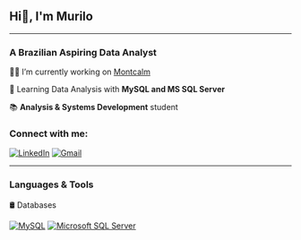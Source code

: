 ## Hi👋, I'm Murilo

---

### A Brazilian Aspiring Data Analyst

👨‍💻 I’m currently working on [Montcalm](https://montcalm.com.br/)

🌱 Learning Data Analysis with **MySQL and MS SQL Server**

📚 **Analysis & Systems Development** student

### Connect with me:

[![LinkedIn](https://custom-icon-badges.demolab.com/badge/LinkedIn-0A66C2?logo=linkedin-white&logoColor=fff)](https://www.linkedin.com/in/murilo-nunes-neto/)
[![Gmail](https://img.shields.io/badge/Gmail-D14836?logo=gmail&logoColor=white)](murilonunesneto@gmail.com)

---
### Languages & Tools  

🛢️ Databases

[![MySQL](https://img.shields.io/badge/MySQL-4479A1?logo=mysql&logoColor=fff)](#) [![Microsoft SQL Server](https://custom-icon-badges.demolab.com/badge/Microsoft%20SQL%20Server-CC2927?logo=mssqlserver-white&logoColor=white)](#) 

